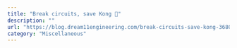 ```yaml
---
title: "Break circuits, save Kong 🦍"
description: ""
url: "https://blog.dream11engineering.com/break-circuits-save-kong-3680d88a0639"
category: "Miscellaneous"
---
```

